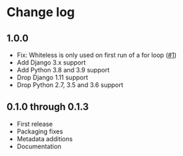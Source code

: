 # Change log

## 1.0.0

- Fix: Whiteless is only used on first run of a for loop ([#1][i1])
- Add Django 3.x support
- Add Python 3.8 and 3.9 support
- Drop Django 1.11 support
- Drop Python 2.7, 3.5 and 3.6 support

## 0.1.0 through 0.1.3

- First release
- Packaging fixes
- Metadata additions
- Documentation

[i1]: https://github.com/denizdogan/django-whiteless/issues/1
